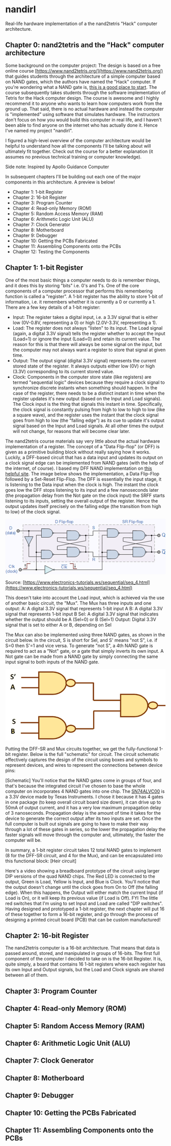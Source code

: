 # nandirl
Real-life hardware implementation of a the nand2tetris "Hack" computer architecture.

## Chapter 0: nand2tetris and the "Hack" computer architecture
Some background on the computer project: The design is based on a free online course [https://www.nand2tetris.org/](https://www.nand2tetris.org/) that guides students through the architecture of a simple computer based on NAND gates, which the authors have named the "Hack" computer. If you're wondering what a NAND gate is, [this is a good place to start](https://logic.ly/lessons/nand-gate/). The course subsequently takes students through the software implementation of Tetris for the Hack computer design. The course is awesome and I highly recommend it to anyone who wants to learn how computers work from the ground up. That said, there is no actual hardware and instead the computer is "implemented" using software that simulates hardware. The instructors don't focus on how you would build this computer in real life, and I haven't been able to find anyone on the internet who has actually done it. Hence I've named my project "nandirl".

I figured a high-level overview of the computer architecture would be helpful to understand how all the components I'll be talking about will ultimately fit together. Check out the course for a better explanation (it assumes no previous technical training or computer knowledge). 

Side note: Inspired by Apollo Guidance Computer

In subsequent chapters I'll be building out each one of the major components in this architecture. A preview is below!

- Chapter 1: 1-bit Register
- Chapter 2: 16-bit Register
- Chapter 3: Program Counter
- Chapter 4: Read-only Memory (ROM)
- Chapter 5: Random Access Memory (RAM)
- Chapter 6: Arithmetic Logic Unit (ALU)
- Chapter 7: Clock Generator
- Chapter 8: Motherboard
- Chapter 9: Debugger
- Chapter 10: Getting the PCBs Fabricated
- Chapter 11: Assembling Components onto the PCBs
- Chapter 12: Testing the Components

## Chapter 1: 1-bit Register
One of the most basic things a computer needs to do is remember things, and it does this by storing "bits" i.e. 0's and 1's. One of the core components of a computer processor that performs this remembering function is called a "register". A 1-bit register has the ability to store 1-bit of information, i.e. it remembers whether it is currently a 0 or currently a 1. There are a few key details of a 1-bit register:
* Input: The register takes a digital input, i.e. a 3.3V signal that is either low (0V-0.8V, representing a 0) or high (2.0V-3.3V, representing a 1).
* Load: The register does not always "listen" to its input. The Load signal (again, a digital 3.3V signal) tells the register whether to accept the input (Load=1) or ignore the input (Load=0) and retain its current value. The reason for this is that there will always be some signal on the input, but the computer may not always want a register to store that signal at given time.
* Output: The output signal (digital 3.3V signal) represents the current stored state of the register. It always outputs either low (0V) or high (3.3V) corresponding to its current stored value.
* Clock: Components in the computer store state (like registers) are termed "sequential logic" devices because they require a clock signal to synchronize discrete instants when something should happen. In the case of the register, there needs to be a distinct instant in time when the register updates it's new output (based on the Input and Load signals). The Clock input is the thing that signals this instant in time. Specifically, the clock signal is constantly pulsing from high to low to high to low (like a square wave), and the register uses the instant that the clock signal goes from high to low (the "falling edge") as its cue to update it's output signal based on the Input and Load signals. At all other times the output will not change, for reasons that will become clear later.

The nand2tetris course materials say very little about the actual hardware implementation of a register. The concept of a "Data Flip-flop" (or DFF) is given as a primitive building block without really saying how it works. Luckily, a DFF-based circuit that has a data input and updates its output on a clock signal edge can be implemented from NAND gates (with the help of the internet, of course). I based my DFF NAND implementation on [this helpful site](https://www.electronics-tutorials.ws/sequential/seq_4.html). The image below shows the implementation, a Data Flip-Flop followed by a Set-Reset Flip-Flop. The DFF is essentially the input stage, it is listening to the Data input when the clock is high. The instant the clock goes low the DFF stops listening to its input and a few nanoseconds later (the propagation delay from the Not gate on the clock input) the SRFF starts listening to its inputs, setting the overall output of the register. Hence the output updates itself precisely on the falling edge (the transition from high to low) of the clock signal.

![DFF SR Latch circuit](DFF_NAND.png)

Source: [https://www.electronics-tutorials.ws/sequential/seq_4.html](https://www.electronics-tutorials.ws/sequential/seq_4.html)

This doesn't take into account the Load input, which is achieved via the use of another basic circuit, the "Mux". The Mux has three inputs and one output:
A: A digital 3.3V signal that represents 1-bit input A
B: A digital 3.3V signal that represents 1-bit input B
Sel: A digital 3.3V signal that indicates whether the output should be A (Sel=0) or B (Sel=1)
Output: Digital 3.3V signal that is set to either A or B, depending on Sel

The Mux can also be implemented using three NAND gates, as shown in the circuit below. In the circuit, S is short for Sel, and S' means "not S", i.e. if S=0 then S'=1 and vice versa. To generate "not S", a 4th NAND gate is required to act as a "Not" gate, or a gate that simply inverts its own input. A Not gate can be made from a NAND gate by simply connecting the same input signal to both inputs of the NAND gate.

![Mux NAND gate implementation](Mux_NAND.jpg)

Putting the DFF-SR and Mux circuits together, we get the fully-functional 1-bit register. Below is the full "schematic" for circuit. The circuit schematic effectively captures the design of the circuit using boxes and symbols to represent devices, and wires to represent the connections between device pins:

[Schematic]
You'll notice that the NAND gates come in groups of four, and that's because the integrated circuit I've chosen to base the whole computer on incorporates 4 NAND gates into one chip. The [SN74ALVC00](https://www.digikey.com/product-detail/en/texas-instruments/SN74ALVC00DR/296-5101-1-ND/373963) is a 3.3V device made by Texas Instruments. I chose it because it has 4 gates in one package (to keep overall circuit board size down), it can drive up to 50mA of output current, and it has a very low maximum propagation delay of 3 nanoseconds. Propagation delay is the amount of time it takes for the device to generate the correct output after its two inputs are set. Once the full computer is built out signals are going to have to make their way through a lot of these gates in series, so the lower the propagation delay the faster signals will move through the computer and, ultimately, the faster the computer will be.

In summary, a 1-bit register circuit takes 12 total NAND gates to implement (8 for the DFF-SR circuit, and 4 for the Mux), and can be encapsulated into this functional block:
[Heir circuit]

Here's a video showing a breadboard prototype of the circuit using larger DIP versions of the quad NAND chips. The Red LED is connected to the output, Green is Load, Yellow is Input, and Blue is Clock. You'll notice that the output doesn't change until the clock goes from On to Off (the falling edge). When this happens, the Output will either match the current Input (if Load is On), or it will keep its previous value (if Load is Off). FYI The little red switches that I'm using to set Input and Load are called "DIP switches". Having designed and prototyped a 1-bit register, the next chapter will put 16 of these together to form a 16-bit register, and go through the process of designing a printed circuit board (PCB) that can be custom manufactured!

## Chapter 2: 16-bit Register
The nand2tetris computer is a 16-bit architecture. That means that data is passed around, stored, and manipulated in groups of 16-bits. The first full component of the computer I decided to take on is the 16-bit Register. It is, quite simply, a board that contains 16 1-bit registers where each register has its own Input and Output signals, but the Load and Clock signals are shared between all of them.

## Chapter 3: Program Counter

## Chapter 4: Read-only Memory (ROM)

## Chapter 5: Random Access Memory (RAM)

## Chapter 6: Arithmetic Logic Unit (ALU)

## Chapter 7: Clock Generator

## Chapter 8: Motherboard

## Chapter 9: Debugger

## Chapter 10: Getting the PCBs Fabricated

## Chapter 11: Assembling Components onto the PCBs
